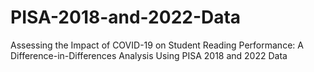 # PISA-2018-and-2022-Data
Assessing the Impact of COVID-19 on Student Reading Performance: A Difference-in-Differences   Analysis Using PISA 2018 and 2022 Data
